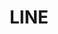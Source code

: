 ---
layout: company
title: "LINE"
legal_name: "LINE Corporation"
japanese_name: "LINE株式会社"
summary: "LINE Corporation is a Japanese company that operates various internet-related businesses, primarily centered around the communication app 'LINE'. It was originally established in 2000 as the Japanese subsidiary of an online gaming site and renamed to LINE Corporation in 2013 after the success of the LINE messaging app. It became a subsidiary of Z Holdings (formerly Yahoo Japan Corporation) in 2021 through a series of mergers and acquisitions. LINE is a major player in the internet and mobile communications industry, with a strong presence in Japan and other Asian countries."
industries: "IT & Telecommunications"
ipo_status: "Subsidiary"
ipo_date: 
founding_date: 2000-09-04
founders: "Yang Hyun Chun (Ryunosuke Sen) and Beom-soo Kim (Brian Kim) on behalf of NHN Corporation"
hq: "Shinjuku, Tokyo, Japan"
employees: "Around 3,100"
ticker_symbol: 
url: https://linecorp.com
wikipedia: https://en.wikipedia.org/wiki/Line_Corporation
twitter: LINEjp_official
parent_company_name: "Z Holdings Corporation"
parent_company_url: https://www.z-holdings.co.jp
permalink: /companies/line
---